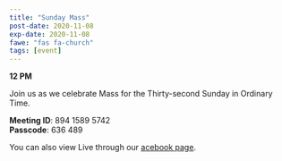 ```yaml
---
title: "Sunday Mass"
post-date: 2020-11-08
exp-date: 2020-11-08
fawe: "fas fa-church"
tags: [event]
---
```

**12 PM**

Join us as we celebrate Mass for the Thirty-second Sunday in Ordinary Time.

<p class="text-danger"><b>Meeting ID</b>: 894 1589 5742
<br>
<b>Passcode</b>: 636 489
</p>

You can also view Live through our <a href="https://www.facebook.com/SBAParish" target="_blank"><span class="fab fa-facebook fa-2x wow flash" data-wow-delay="5s"></span>acebook page</a>.